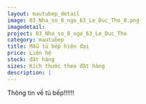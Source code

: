 ```yaml
---
layout: mautubep_detail
image: 03_Nha_so_8_ngo_63_Le_Duc_Tho_0.png
imagedetail:
project: 03_Nha_so_8_ngo_63_Le_Duc_Tho
category: mautubep
title: Mẫu tủ bếp hiện đại
price: Liên hệ
stock: đặt hàng
sizes: Kích thước theo đặt hàng
description: |
---
```

Thông tin về tủ bếp!!!!!!
